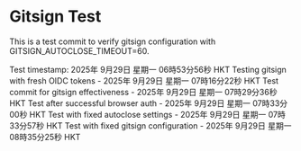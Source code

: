 # Gitsign Test

This is a test commit to verify gitsign configuration with GITSIGN_AUTOCLOSE_TIMEOUT=60.

Test timestamp: 2025年 9月29日 星期一 06時53分56秒 HKT
Testing gitsign with fresh OIDC tokens - 2025年 9月29日 星期一 07時16分22秒 HKT
Test commit for gitsign effectiveness - 2025年 9月29日 星期一 07時29分36秒 HKT
Test after successful browser auth - 2025年 9月29日 星期一 07時33分00秒 HKT
Test with fixed autoclose settings - 2025年 9月29日 星期一 07時33分57秒 HKT
Test with fixed gitsign configuration - 2025年 9月29日 星期一 08時35分25秒 HKT
